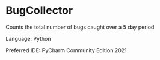# BugCollector
Counts the total number of bugs caught over a 5 day period

Language: Python

Preferred IDE: PyCharm Community Edition 2021
